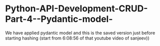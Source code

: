 # Python-API-Development-CRUD-Part-4--Pydantic-model-
We have applied pydantic model and this is the saved version just before starting hashing (start from 6:08:56 of that youtube video of sanjeev))
